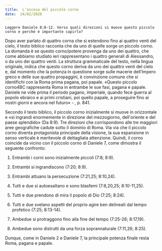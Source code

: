 ```yaml
---
title:  L’ascesa del piccolo corno
date:  24/02/2020
---
```


`Leggere Daniele 8:8-12. Verso quali direzioni si muove questo piccolo corno e perché è importante capirlo?`

Dopo aver parlato di quattro corna che si estendono fino ai quattro venti del cielo, il testo biblico racconta che da uno di quelle sorge un piccolo corno. La domanda è se questo corno/potere provenga da uno dei quattro, che come abbiamo studiato ieri rappresentano i quattro generali di Alessandro, o da uno dei quattro venti. La struttura grammaticale del testo, nella lingua originale, indica che questo corno deriva da uno dei quattro venti del cielo e, dal momento che la potenza in questione sorge sulle macerie dell’Impero greco e delle sue quattro propaggini, è convinzione comune che si identifichi con la Roma prima pagana, poi papale. «Questo piccolo corno4BC rappresenta Roma in entrambe le sue fasi, pagana e papale. Daniele ne vide prima il periodo pagano, imperiale, quando fece guerra al popolo ebraico e ai primi cristiani, poi quello papale, a proseguire fino ai nostri giorni e ancora nel futuro» - , p. 841.

Secondo il testo biblico, il piccolo corno inizialmente si muove in orizzontale e «si ingrandì enormemente in direzione del mezzogiorno, dell'oriente e del paese splendido» (Da 8:9). Tre direzioni che corrispondono alle tre maggiori aree geografiche cadute sotto il dominio di Roma. Via via che il piccolo corno diventa protagonista principale della visione, la sua espansione in senso verticale è meritevole di dettagliata attenzione. Quindi, il corno coincide da vicino con il piccolo corno di Daniele 7, come dimostra il seguente confronto:

1. Entrambi i corni sono inizialmente piccoli (7:8; 8:9).

2. Entrambi si ingrandiscono (7:20; 8:9).

3. Entrambi attuano la persecuzione (7:21,25; 8:10,24).

4. Tutti e due si autoesaltano e sono blasfemi (7:8,20,25; 8:10-11,25).

5. Tutti e due prendono di mira il popolo di Dio (7:25; 8:24).

6. Tutti e due svelano aspetti del proprio agire ben delineati dal tempo profetico (7:25; 8:13-14).

7. Ambedue si protraggono fino alla fine del tempo (7:25-26; 8:17,19).

8. Ambedue sono distrutti da una forza soprannaturale (7:11,26; 8:25).

Dunque, come in Daniele 2 e Daniele 7, la principale potenza finale resta Roma, pagana e papale.